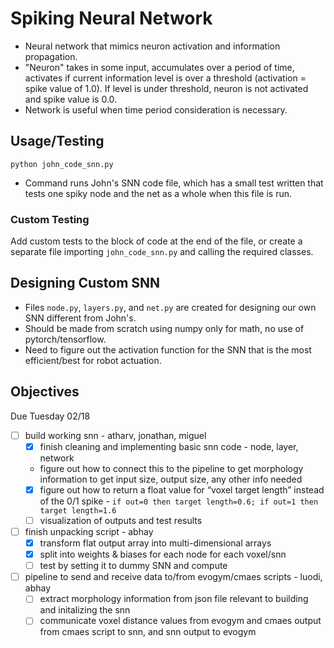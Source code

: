 # Spiking Neural Network

- Neural network that mimics neuron activation and information propagation.
- "Neuron" takes in some input, accumulates over a period of time, activates if current information level is over a threshold (activation = spike value of 1.0). If level is under threshold, neuron is not activated and spike value is 0.0.
- Network is useful when time period consideration is necessary.

## Usage/Testing

`python john_code_snn.py`
- Command runs John's SNN code file, which has a small test written that tests one spiky node and the net as a whole when this file is run.

### Custom Testing
Add custom tests to the block of code at the end of the file, or create a separate file importing `john_code_snn.py` and calling the required classes.

## Designing Custom SNN

- Files `node.py`, `layers.py`, and `net.py` are created for designing our own SNN different from John's. 
- Should be made from scratch using numpy only for math, no use of pytorch/tensorflow.
- Need to figure out the activation function for the SNN that is the most efficient/best for robot actuation.

## Objectives

Due Tuesday 02/18
- [ ] build working snn - atharv, jonathan, miguel
    - [x] finish cleaning and implementing basic snn code - node, layer, network
    - figure out how to connect this to the pipeline to get morphology 
    information to get input size, output size, any other info needed
    - [x] figure out how to return a float value for “voxel target length” 
    instead of the 0/1 spike - `if out=0 then target length=0.6; if out=1 then target length=1.6`
    - [ ] visualization of outputs and test results
- [ ] finish unpacking script - abhay
    - [x] transform flat output array into multi-dimensional arrays
    - [x] split into weights & biases for each node for each voxel/snn
    - [ ] test by setting it to dummy SNN and compute
- [ ] pipeline to send and receive data to/from evogym/cmaes scripts - luodi, abhay
    - [ ] extract morphology information from json file relevant to building and initalizing the snn
    - [ ] communicate voxel distance values from evogym and cmaes output from cmaes script to snn, and snn output to evogym